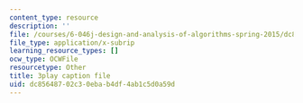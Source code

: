 ```yaml
---
content_type: resource
description: ''
file: /courses/6-046j-design-and-analysis-of-algorithms-spring-2015/dc85648702c30ebab4df4ab1c5d0a59d_eHZifpgyH_4.srt
file_type: application/x-subrip
learning_resource_types: []
ocw_type: OCWFile
resourcetype: Other
title: 3play caption file
uid: dc856487-02c3-0eba-b4df-4ab1c5d0a59d
---
```

